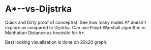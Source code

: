 A*--vs-Dijstrka
==============

Quick and Dirty proof of concept(s). See how many nodes A* doesn't explore as compared to Dijstrka. Can use Floyd-Warshall
algorithm or Manhattan Distance as heuristic for A*.

Best looking visualization is done on 20x20 graph.
